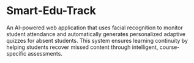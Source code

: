 # Smart-Edu-Track
An AI-powered web application that uses facial recognition to monitor student attendance and automatically generates personalized adaptive quizzes for absent students. This system ensures learning continuity by helping students recover missed content through intelligent, course-specific assessments.
